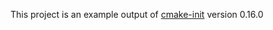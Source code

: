 This project is an example output of
[cmake-init](https://github.com/friendlyanon/cmake-init) version 0.16.0
